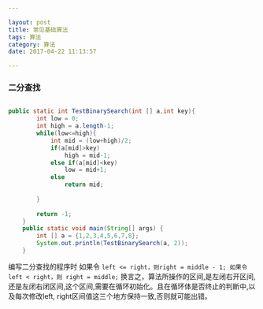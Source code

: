 ```yaml
---

layout: post
title: 常见基础算法
tags: 算法
category: 算法
date: 2017-04-22 11:13:57

---
```



### 二分查找

```java

public static int TestBinarySearch(int [] a,int key){
		int low = 0;
		int high = a.length-1;
		while(low<=high){
			int mid = (low+high)/2;
			if(a[mid]>key)
				high = mid-1;
			else if(a[mid]<key)
				low = mid+1;
			else 
				return mid;
		
		}
	
		return -1;
	}
	public static void main(String[] args) {
		int [] a = {1,2,3,4,5,6,7,8};
		System.out.println(TestBinarySearch(a, 2));
	}

```
编写二分查找的程序时
如果令 `left <= right，则right = middle - 1;
如果令left < right，则 right = middle;`
换言之，算法所操作的区间,是左闭右开区间,还是左闭右闭区间,这个区间,需要在循环初始化。且在循环体是否终止的判断中,以及每次修改left, right区间值这三个地方保持一致,否则就可能出错。
